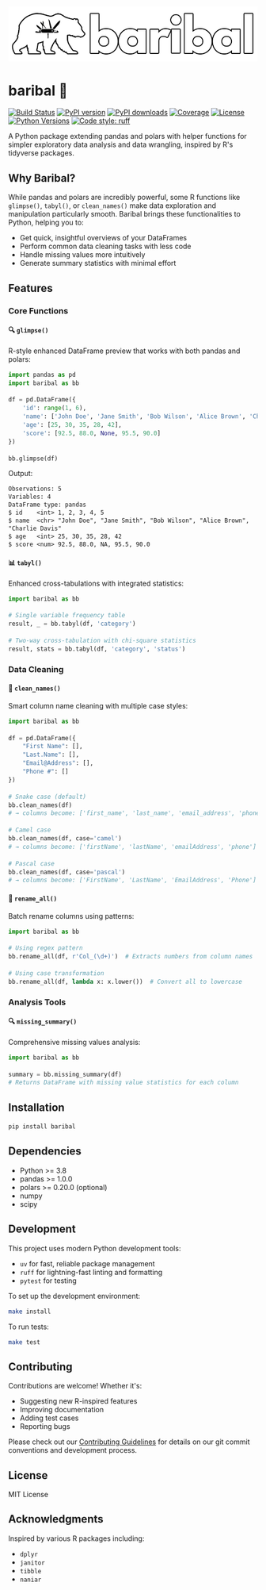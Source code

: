 ![](images/logo%20baribal.png)

# baribal 🐻

[![Build Status](https://img.shields.io/github/actions/workflow/status/gpenessot/baribal/main.yml?branch=main)](https://github.com/gpenessot/baribal/actions)
[![PyPI version](https://img.shields.io/pypi/v/baribal)](https://pypi.org/project/baribal/)
[![PyPI downloads](https://img.shields.io/pypi/dm/baribal)](https://pypi.org/project/baribal/)
[![Coverage](https://img.shields.io/codecov/c/github/gpenessot/baribal)](https://codecov.io/gh/gpenessot/baribal)
[![License](https://img.shields.io/github/license/gpenessot/baribal)](https://github.com/gpenessot/baribal/blob/main/LICENSE)
[![Python Versions](https://img.shields.io/pypi/pyversions/baribal)](https://pypi.org/project/baribal/)
[![Code style: ruff](https://img.shields.io/badge/code%20style-ruff-000000.svg)](https://github.com/astral-sh/ruff)

A Python package extending pandas and polars with helper functions for simpler exploratory data analysis and data wrangling, inspired by R's tidyverse packages.

## Why Baribal?

While pandas and polars are incredibly powerful, some R functions like `glimpse()`, `tabyl()`, or `clean_names()` make data exploration and manipulation particularly smooth. Baribal brings these functionalities to Python, helping you to:

- Get quick, insightful overviews of your DataFrames
- Perform common data cleaning tasks with less code
- Handle missing values more intuitively
- Generate summary statistics with minimal effort

## Features

### Core Functions

#### 🔍 `glimpse()`
R-style enhanced DataFrame preview that works with both pandas and polars:

```python
import pandas as pd
import baribal as bb

df = pd.DataFrame({
    'id': range(1, 6),
    'name': ['John Doe', 'Jane Smith', 'Bob Wilson', 'Alice Brown', 'Charlie Davis'],
    'age': [25, 30, 35, 28, 42],
    'score': [92.5, 88.0, None, 95.5, 90.0]
})

bb.glimpse(df)
```

Output:
```
Observations: 5
Variables: 4
DataFrame type: pandas
$ id    <int> 1, 2, 3, 4, 5
$ name  <chr> "John Doe", "Jane Smith", "Bob Wilson", "Alice Brown", "Charlie Davis"
$ age   <int> 25, 30, 35, 28, 42
$ score <num> 92.5, 88.0, NA, 95.5, 90.0
```

#### 📊 `tabyl()`
Enhanced cross-tabulations with integrated statistics:

```python
import baribal as bb

# Single variable frequency table
result, _ = bb.tabyl(df, 'category')

# Two-way cross-tabulation with chi-square statistics
result, stats = bb.tabyl(df, 'category', 'status')
```

### Data Cleaning

#### 🧹 `clean_names()`
Smart column name cleaning with multiple case styles:

```python
import baribal as bb

df = pd.DataFrame({
    "First Name": [],
    "Last.Name": [],
    "Email@Address": [],
    "Phone #": []
})

# Snake case (default)
bb.clean_names(df)
# → columns become: ['first_name', 'last_name', 'email_address', 'phone']

# Camel case
bb.clean_names(df, case='camel')
# → columns become: ['firstName', 'lastName', 'emailAddress', 'phone']

# Pascal case
bb.clean_names(df, case='pascal')
# → columns become: ['FirstName', 'LastName', 'EmailAddress', 'Phone']
```

#### 🔄 `rename_all()`
Batch rename columns using patterns:

```python
import baribal as bb

# Using regex pattern
bb.rename_all(df, r'Col_(\d+)')  # Extracts numbers from column names

# Using case transformation
bb.rename_all(df, lambda x: x.lower())  # Convert all to lowercase
```

### Analysis Tools

#### 🔍 `missing_summary()`
Comprehensive missing values analysis:

```python
import baribal as bb

summary = bb.missing_summary(df)
# Returns DataFrame with missing value statistics for each column
```

## Installation

```bash
pip install baribal
```

## Dependencies

- Python >= 3.8
- pandas >= 1.0.0
- polars >= 0.20.0 (optional)
- numpy
- scipy

## Development

This project uses modern Python development tools:
- `uv` for fast, reliable package management
- `ruff` for lightning-fast linting and formatting
- `pytest` for testing

To set up the development environment:

```bash
make install
```

To run tests:

```bash
make test
```

## Contributing

Contributions are welcome! Whether it's:
- Suggesting new R-inspired features
- Improving documentation
- Adding test cases
- Reporting bugs

Please check out our [Contributing Guidelines](CONTRIBUTING.md) for details on our git commit conventions and development process.

## License

MIT License

## Acknowledgments

Inspired by various R packages including:
- `dplyr`
- `janitor`
- `tibble`
- `naniar`